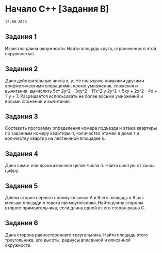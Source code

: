 # Начало C++ [Задания B]
`12.09.2023`

## Задания 1
Известна длина окружности. Найти площадь круга, ограниченного этой окружностью.
## Задания 2
Дано действительные числа х, у. Не пользуясь никакими другими арифметическими операциями, кроме умножения, сложения и вычитания, вычислить 5x^ 2y^2 - 3хy^2 - 17x^2 y 2y^2 + 5xy + 2x^2 - 4x + 11y + 7. Разрешается использовать не более восьми умножений и
восьми сложений и вычитаний.
## Задания 3
Составить программу определения номера подъезда и этажа квартиры по заданным номеру квартиры п, количество этажей в доме т и количеству квартир на лестничной площадке k.
## Задания 4
 Дано семи- или восьмизначное целое число п. Найти шестую от конца цифру.
## Задания 5
Длины сторон первого прямоугольника А и В его площадь в 6 раз меньше площади в торога прямоугольника. Найти длину стороны второго прямоугольника, если длина одной
из его сторон равна С.
## Задания 6
Дана сторона равностороннего треугольника. Найти площадь этого треугольника, его высоты, радиусы вписанной и описанной окружности.